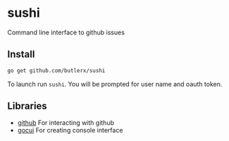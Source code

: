 # sushi

Command line interface to github issues

## Install

```sh
go get github.com/butlerx/sushi
```

To launch run `sushi`. You will be prompted for user name and oauth token.

## Libraries

* [github](https://godoc.org/github.com/google/go-github/github) For interacting
  with github
* [gocui](https://github.com/jroimartin/gocui) For creating console interface

